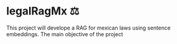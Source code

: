 # legalRagMx ⚖️
This project will develope a RAG for mexican laws using sentence embeddings.
The main objective of the project
